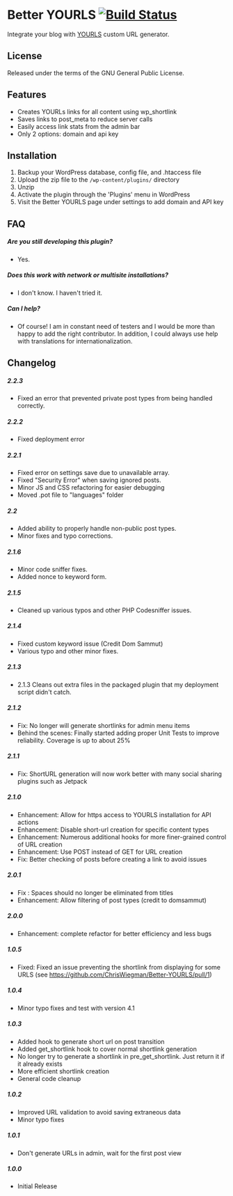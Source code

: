 Better YOURLS [![Build Status](https://travis-ci.org/ChrisWiegman/Better-YOURLS.svg?branch=develop)](https://travis-ci.org/ChrisWiegman/Better-YOURLS)
=============

Integrate your blog with [YOURLS](http://yourls.org) custom URL generator.

## License
Released under the terms of the GNU General Public License.

## Features

* Creates YOURLs links for all content using wp_shortlink
* Saves links to post_meta to reduce server calls
* Easily access link stats from the admin bar
* Only 2 options: domain and api key

## Installation

1. Backup your WordPress database, config file, and .htaccess file
2. Upload the zip file to the `/wp-content/plugins/` directory
3. Unzip
4. Activate the plugin through the 'Plugins' menu in WordPress
5. Visit the Better YOURLS page under settings to add domain and API key

## FAQ

##### Are you still developing this plugin?
* Yes.

##### Does this work with network or multisite installations?
* I don't know. I haven't tried it.

##### Can I help?
* Of course! I am in constant need of testers and I would be more than happy to add the right contributor. In addition, I could always use help with translations for internationalization.

## Changelog

##### 2.2.3
* Fixed an error that prevented private post types from being handled correctly.

##### 2.2.2
* Fixed deployment error

##### 2.2.1
* Fixed error on settings save due to unavailable array.
* Fixed "Security Error" when saving ignored posts.
* Minor JS and CSS refactoring for easier debugging
* Moved .pot file to "languages" folder

##### 2.2
* Added ability to properly handle non-public post types.
* Minor fixes and typo corrections.

##### 2.1.6
* Minor code sniffer fixes.
* Added nonce to keyword form.

##### 2.1.5
* Cleaned up various typos and other PHP Codesniffer issues.

##### 2.1.4
* Fixed custom keyword issue (Credit Dom Sammut)
* Various typo and other minor fixes.

##### 2.1.3
* 2.1.3 Cleans out extra files in the packaged plugin that my deployment script didn't catch.

##### 2.1.2
* Fix: No longer will generate shortlinks for admin menu items
* Behind the scenes: Finally started adding proper Unit Tests to improve reliability. Coverage is up to about 25%

##### 2.1.1
* Fix: ShortURL generation will now work better with many social sharing plugins such as Jetpack

##### 2.1.0
* Enhancement: Allow for https access to YOURLS installation for API actions
* Enhancement: Disable short-url creation for specific content types
* Enhancement: Numerous additional hooks for more finer-grained control of URL creation
* Enhancement: Use POST instead of GET for URL creation
* Fix: Better checking of posts before creating a link to avoid issues

##### 2.0.1
* Fix : Spaces should no longer be eliminated from titles
* Enhancement: Allow filtering of post types (credit to domsammut)

##### 2.0.0
* Enhancement: complete refactor for better efficiency and less bugs

##### 1.0.5
* Fixed: Fixed an issue preventing the shortlink from displaying for some URLS (see https://github.com/ChrisWiegman/Better-YOURLS/pull/1)

##### 1.0.4
* Minor typo fixes and test with version 4.1

##### 1.0.3
* Added hook to generate short url on post transition
* Added get_shortlink hook to cover normal shortlink generation
* No longer try to generate a shortlink in pre_get_shortlink. Just return it if it already exists
* More efficient shortlink creation
* General code cleanup

##### 1.0.2
* Improved URL validation to avoid saving extraneous data
* Minor typo fixes

##### 1.0.1
* Don't generate URLs in admin, wait for the first post view

##### 1.0.0
* Initial Release
